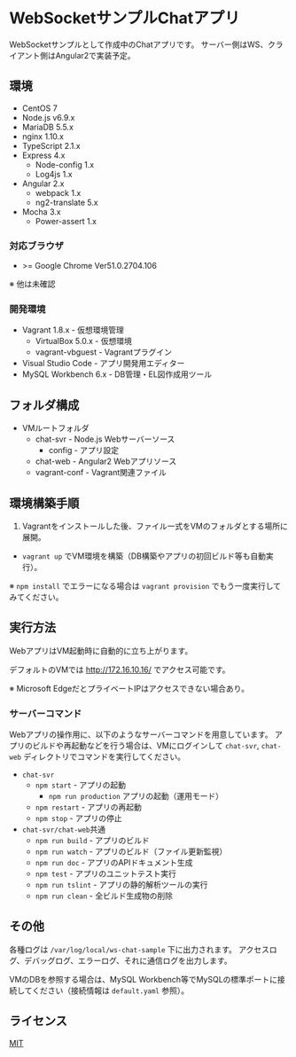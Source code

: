 # WebSocketサンプルChatアプリ

WebSocketサンプルとして作成中のChatアプリです。
サーバー側はWS、クライアント側はAngular2で実装予定。

## 環境
* CentOS 7
* Node.js v6.9.x
* MariaDB 5.5.x
* nginx 1.10.x
* TypeScript 2.1.x
* Express 4.x
    * Node-config 1.x
    * Log4js 1.x
* Angular 2.x
    * webpack 1.x
    * ng2-translate 5.x
* Mocha 3.x
    * Power-assert 1.x

### 対応ブラウザ
* &gt;= Google Chrome Ver51.0.2704.106

※ 他は未確認

### 開発環境
* Vagrant 1.8.x - 仮想環境管理
    * VirtualBox 5.0.x - 仮想環境
    * vagrant-vbguest - Vagrantプラグイン
* Visual Studio Code - アプリ開発用エディター
* MySQL Workbench 6.x - DB管理・EL図作成用ツール

## フォルダ構成
* VMルートフォルダ
    * chat-svr - Node.js Webサーバーソース
        * config - アプリ設定
    * chat-web - Angular2 Webアプリソース
    * vagrant-conf - Vagrant関連ファイル

## 環境構築手順
1. Vagrantをインストールした後、ファイル一式をVMのフォルダとする場所に展開。
* `vagrant up` でVM環境を構築（DB構築やアプリの初回ビルド等も自動実行）。

※ `npm install` でエラーになる場合は `vagrant provision` でもう一度実行してみてください。

## 実行方法
WebアプリはVM起動時に自動的に立ち上がります。

デフォルトのVMでは http://172.16.10.16/ でアクセス可能です。

※ Microsoft EdgeだとプライベートIPはアクセスできない場合あり。

### サーバーコマンド
Webアプリの操作用に、以下のようなサーバーコマンドを用意しています。
アプリのビルドや再起動などを行う場合は、VMにログインして `chat-svr`, `chat-web` ディレクトリでコマンドを実行してください。

* `chat-svr`
    * `npm start` - アプリの起動
        * `npm run production` アプリの起動（運用モード）
    * `npm restart` - アプリの再起動
    * `npm stop` - アプリの停止
* `chat-svr/chat-web`共通
    * `npm run build` - アプリのビルド
    * `npm run watch` - アプリのビルド（ファイル更新監視）
    * `npm run doc` - アプリのAPIドキュメント生成
    * `npm test` - アプリのユニットテスト実行
    * `npm run tslint` - アプリの静的解析ツールの実行
    * `npm run clean` - 全ビルド生成物の削除

## その他
各種ログは `/var/log/local/ws-chat-sample` 下に出力されます。
アクセスログ、デバッグログ、エラーログ、それに通信ログを出力します。

VMのDBを参照する場合は、MySQL Workbench等でMySQLの標準ポートに接続してください（接続情報は `default.yaml` 参照）。

## ライセンス
[MIT](https://github.com/ktanakaj/ws-chat-sample/blob/master/LICENSE)

